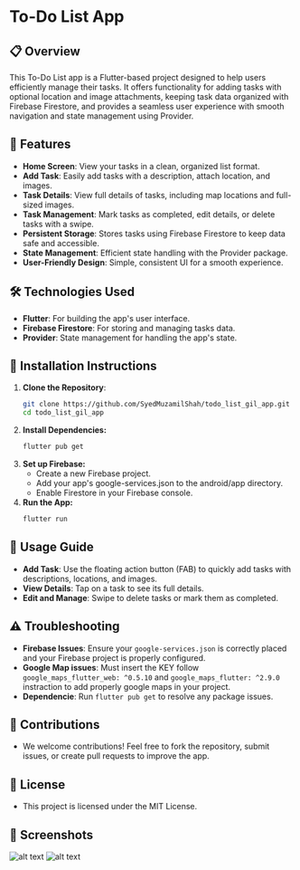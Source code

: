 # To-Do List App

## 📋 Overview
This To-Do List app is a Flutter-based project designed to help users efficiently manage their tasks. It offers functionality for adding tasks with optional location and image attachments, keeping task data organized with Firebase Firestore, and provides a seamless user experience with smooth navigation and state management using Provider.

## 🚀 Features
- **Home Screen**: View your tasks in a clean, organized list format.
- **Add Task**: Easily add tasks with a description, attach location, and images.
- **Task Details**: View full details of tasks, including map locations and full-sized images.
- **Task Management**: Mark tasks as completed, edit details, or delete tasks with a swipe.
- **Persistent Storage**: Stores tasks using Firebase Firestore to keep data safe and accessible.
- **State Management**: Efficient state handling with the Provider package.
- **User-Friendly Design**: Simple, consistent UI for a smooth experience.

## 🛠️ Technologies Used
- **Flutter**: For building the app's user interface.
- **Firebase Firestore**: For storing and managing tasks data.
- **Provider**: State management for handling the app's state.

## 📲 Installation Instructions
1. **Clone the Repository**:
   ```bash
   git clone https://github.com/SyedMuzamilShah/todo_list_gil_app.git
   cd todo_list_gil_app
2. **Install Dependencies:**
    ```bash
    flutter pub get
3. **Set up Firebase:**
    - Create a new Firebase project.
    - Add your app's google-services.json to the android/app directory.
    - Enable Firestore in your Firebase console.
4. **Run the App:**
    ```bash
    flutter run

## 🚀 Usage Guide
- **Add Task**: Use the floating action button (FAB) to quickly add tasks with descriptions, locations, and images.
- **View Details**: Tap on a task to see its full details.
- **Edit and Manage**: Swipe to delete tasks or mark them as completed.

## ⚠️ Troubleshooting
- **Firebase Issues**: Ensure your `google-services.json` is correctly placed and your Firebase project is properly configured.
- **Google Map issues**: Must insert the KEY follow `google_maps_flutter_web: ^0.5.10` and `google_maps_flutter: ^2.9.0` instraction to add properly google maps in your project.
- **Dependencie**: Run `flutter pub get` to resolve any package issues.

## 🤝 Contributions
- We welcome contributions! Feel free to fork the repository, submit issues, or create pull requests to improve the app.

## 📄 License
- This project is licensed under the MIT License.

## 📸 Screenshots
![alt text](<Screenshot 2024-10-19 210400.png>)
![alt text](<Screenshot 2024-10-19 210218.png>)